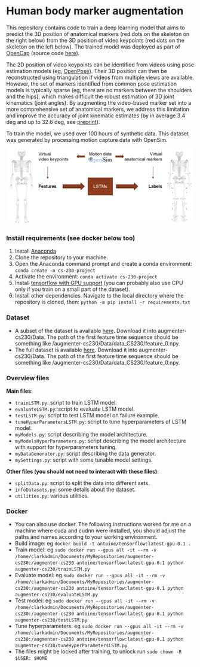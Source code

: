 # Human body marker augmentation

This repository contains code to train a deep learning model that aims to predict the 3D position of anatomical markers (red dots on the skeleton on the right below) from the 3D position of video keypoints (red dots on the skeleton on the left below). The trained model was deployed as part of [OpenCap](https://www.opencap.ai/) (source code [here](https://github.com/stanfordnmbl/opencap-core)). 

The 2D position of video keypoints can be identified from videos using pose estimation models (eg, [OpenPose](https://github.com/CMU-Perceptual-Computing-Lab/openpose)). Their 3D position can then be reconstructed using triangulation if videos from multiple views are available. However, the set of markers identified from common pose estimation models is typically sparse (eg, there are no markers between the shoulders and the hips), which makes difficult the robust estimation of 3D joint kinematics (joint angles). By augmenting the video-based marker set into a more comprehensive set of anatomical markers, we address this limitation and improve the accuracy of joint kinematic estimates (by in average 3.4 deg and up to 32.6 deg, see [preprint](https://www.biorxiv.org/content/10.1101/2022.07.07.499061v1)).

To train the model, we used over 100 hours of synthetic data. This dataset was generated by processing motion capture data with OpenSim.

<p align="center">
  <img src="Images/MarkerAugmentation.png" width="800">
</p>


### Install requirements (see docker below too)
1. Install [Anaconda](https://www.anaconda.com/)
2. Clone the repository to your machine.
3. Open the Anaconda command prompt and create a conda environment: `conda create -n cs-230-project`
4. Activate the environment: `conda activate cs-230-project`
5. Install [tensorflow with GPU support](https://www.tensorflow.org/install/pip) (you can probably also use CPU only if you train on a small part of the dataset).
6. Install other dependencies. Navigate to the local directory where the repository is cloned, then: `python -m pip install -r requirements.txt`

### Dataset
- A subset of the dataset is available [here](https://drive.google.com/file/d/1zstU911Jc9_Y692pjhk8smBwRnOh5hr1/view?usp=sharing). Download it into augmenter-cs230/Data. The path of the first feature time sequence should be something like /augmenter-cs230/Data/data_CS230/feature_0.npy.
- The full dataset is available [here](https://drive.google.com/file/d/1oUlPlV58onFt6VGCOp01cfv6j-wfu60z/view?usp=sharing). Download it into augmenter-cs230/Data. The path of the first feature time sequence should be something like /augmenter-cs230/Data/data_CS230/feature_0.npy.

### Overview files
**Main files**:
- `trainLSTM.py`: script to train LSTM model.
- `evaluateLSTM.py`: script to evaluate LSTM model.
- `testLSTM.py`: script to test LSTM model on failure example.
- `tuneHyperParametersLSTM.py`: script to tune hyperparameters of LSTM model.
- `myModels.py`: script describing the model architecture.
- `myModelsHyperParameters.py`: script describing the model architecture with support for hyperparameters tuning.
- `myDataGenerator.py`: script describing the data generator.
- `mySettings.py`: script with some tunable model settings.

**Other files (you should not need to interact with these files)**:
- `splitData.py`: script to split the data into different sets.
- `infoDatasets.py`: some details about the dataset.
- `utilities.py`: various utilities.

### Docker
- You can also use docker. The following instructions worked for me on a machine where cuda and cudnn were installed, you should adjust the paths and names according to your working environment.
- Build image: eg `docker build -t antoine/tensorflow:latest-gpu-0.1 .`
- Train model: eg `sudo docker run --gpus all -it --rm -v /home/clarkadmin/Documents/MyRepositories/augmenter-cs230:/augmenter-cs230 antoine/tensorflow:latest-gpu-0.1 python augmenter-cs230/trainLSTM.py`
- Evaluate model: eg `sudo docker run --gpus all -it --rm -v /home/clarkadmin/Documents/MyRepositories/augmenter-cs230:/augmenter-cs230 antoine/tensorflow:latest-gpu-0.1 python augmenter-cs230/evaluateLSTM.py`
- Test model: eg `sudo docker run --gpus all -it --rm -v /home/clarkadmin/Documents/MyRepositories/augmenter-cs230:/augmenter-cs230 antoine/tensorflow:latest-gpu-0.1 python augmenter-cs230/testLSTM.py`
- Tune hyperparameters: eg `sudo docker run --gpus all -it --rm -v /home/clarkadmin/Documents/MyRepositories/augmenter-cs230:/augmenter-cs230 antoine/tensorflow:latest-gpu-0.1 python augmenter-cs230/tuneHyperParametersLSTM.py`
- The files might be locked after training, to unlock run `sudo chown -R $USER: $HOME`
